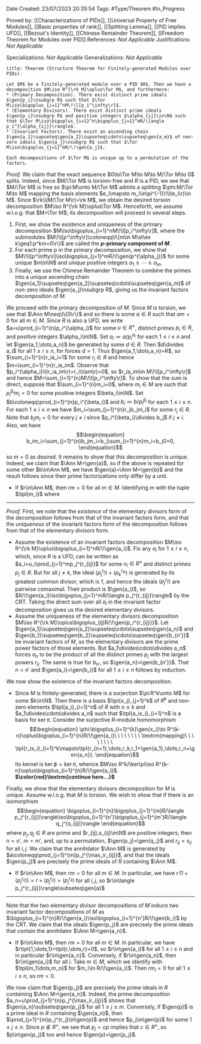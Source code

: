 <div class="topSpace"></div>

Date Created: 23/07/2023 20:35:54
Tags: #Type/Theorem #In_Progress

Proved by: [[Characterizations of PIDs]], [[Universal Property of Free Modules]], [[Basic properties of rank]], [[Splitting Lemma]], [[PID implies UFD]], [[Bezout's Identity]], [[Chinese Remainder Theorem]], [[Freedom Theorem for Modules over PID]]
References: <i>Not Applicable</i>
Justifications: <i>Not Applicable</i>

Specializations: <i>Not Applicable</i>
Generalizations: <i>Not Applicable</i>

``` ad-Theorem
title: Theorem (Structure Theorem for Finitely-generated Modules over PIDs).

Let $M$ be a finitely-generated module over a PID $R$. Then we have a decomposition $M\iso R^{\rk M}\oplus\Tor M$, and furthermore:
* (Primary Decomposition). There exist distinct prime ideals $\gen{p_i}\nsubgrp R$ such that $\Tor M\iso\bigoplus_{i=1}^nM\!\l[p_i^\infty\r]$.
* (Elementary Divisors). There exist distinct prime ideals $\gen{p_i}\nsubgrp R$ and positive integers $\alpha_{ij}\in\N$ such that $\Tor M\iso\bigoplus_{i=1}^n\bigoplus_{j=1}^mR/\langle p_i^{\alpha_{ij}}\rangle$.
* (Invariant Factors). There exist an ascending chain $\gen{a_1}\supseteq\gen{a_2}\supseteq\cdots\supseteq\gen{a_m}$ of non-zero ideals $\gen{a_j}\nsubgrp R$ such that $\Tor M\iso\bigoplus_{j=1}^mR/\!\gen{a_j}$.

Each decompositions of $\Tor M$ is unique up to a permutation of the factors.

```

<i>Proof.</i> We claim that the exact sequence $0\to\Tor M\to M\to M/\Tor M\to 0$ splits. Indeed, since $M/\Tor M$ is torsion-free and $R$ is a PID, we see that $M/\Tor M$ is free so $\pi:M\onto M/\Tor M$ admits a splitting $\phi:M/\Tor M\to M$ mapping the basis elements $e_i\mapsto m_i\in\pi^{-1}\!\l(e_i\r)\in M$. Since $\rk\l(M/\Tor M\r)=\rk M$, we obtain the desired torsion decomposition $M\iso R^{\rk M}\oplus\Tor M$. Henceforth, we assume w.l.o.g. that $M=\Tor M$; its decomposition will proceed in several steps.
1. First, we show the existence and uniqueness of the primary decomposition $M\iso\bigoplus_{i=1}^nM\!\l[p_i^\infty\r]$, where the submodules $M\!\l[p^\infty\r]\coloneqq\l\{m\in M\st\ex k\geq1:p^km=0\r\}$ are called the <b>$p$-primary component of $M$</b>.
2. For each prime $p$ in the primary decomposition, we show that $M\!\l[p^\infty\r]\iso\bigoplus_{j=1}^mR/\!\gen{p^{\alpha_j}}$ for some unique $m\in\N$ and unique positive integers $\alpha_1\geq\cdots\geq\alpha_m$.
3. Finally, we use the Chinese Remainder Theorem to combine the primes into a unique ascending chain $\gen{a_1}\supseteq\gen{a_2}\supseteq\cdots\supseteq\gen{a_m}$ of non-zero ideals $\gen{a_j}\nsubgrp R$, giving us the invariant factors decomposition of $M$.

We proceed with the primary decomposition of $M$. Since $M$ is torsion, we see that $\Ann M\neq\l\{0\r\}$ and so there is some $a\in R$ such that $am=0$ for all $m\in M$. Since $R$ is also a UFD, we write $a=u\prod_{i=1}^{n}p_i^{\alpha_i}$ for some $u\in R^\times$, distinct primes $p_i\in R$, and positive integers $\alpha_i\in\N$. Set $a_i\coloneqq a/p_i^{\alpha_i}$ for each $1\leq i\leq n$ and let $\gen{a_1,\dots,a_n}$ be generated by some $d\in R$. Then $d\divides a_i$ for all $1\leq i\leq n$, for forces $d=1$. Thus $\gen{a_1,\dots,a_n}=R$, so $\sum_{i=1}^{n}r_ia_i=1$ for some $r_i\in R$ and hence $m=\sum_{i=1}^{n}r_ia_im$. Observe that $p_i^{\alpha_i}\l(r_ia_im\r)=r_i\l(am\r)=0$, so $r_ia_im\in M\!\l[p_i^\infty\r]$ and hence $M=\sum_{i=1}^{n}M\!\l[p_i^\infty\r]$. To show that the sum is direct, suppose that $\sum_{i=1}^{n}m_i=0$, where $m_i\in M$ are such that $p_i^{\beta_i}m_i=0$ for some positive integers $\beta_i\in\N$. Set $b\coloneqq\prod_{i=1}^{n}p_i^{\beta_i}$ and $b_i\coloneqq b/p_i^{\beta_i}$ for each $1\leq i\leq n$. For each $1\leq i\leq n$ we have $m_i=\sum_{j=1}^{n}r_jb_jm_i$ for some $r_j\in R$. Note that $b_jm_i=0$ for every $j\neq i$ since $p_i^{\beta_i}\divides b_j$ if $j\neq i$. Also, we have
$$\begin{equation}
    b_im_i=\sum_{j=1}^{n}b_jm_i=b_j\sum_{i=1}^{n}m_i=b_j0=0,
\end{equation}$$
so $m=0$ as desired. It remains to show that this decomposition is unique. Indeed, we claim that $\Ann M=\gen{a}$, so if the above is repeated for some other $b\in\Ann M$, we have $\gen{a}=\Ann M=\gen{b}$ and the result follows since their prime factorizations only differ by a unit.
* If $r\in\Ann M$, then $rm=0$ for all $m\in M$. Identifying $m$ with the tuple $\tpl{m_i}$ where

---

<i>Proof.</i> First, we note that the <i>existence</i> of the elementary divisors form of the decomposition follows from that of the invariant factors form, and that the <i>uniqueness</i> of the invariant factors form of the decomposition follows from that of the elementary divisors form.
* Assume the existence of an invariant factors decomposition $M\iso R^{\rk M}\oplus\bigoplus_{i=1}^nR/\!\gen{a_i}$. Fix any $a_i$ for $1\leq i\leq n$, which, since $R$ is a UFD, can be written as $a_i=u_i\prod_{j=1}^mp_j^{r_{ij}}$ for some $u_i\in R^\times$ and distinct primes $p_j\in R$. But for all $j\neq k$, the ideal $\langle p_j^{r_{ij}}\rangle+\langle p_k^{r_{ik}}\rangle$ is generated by its greatest common divisor, which is $1$, and hence the ideals $\langle p_j^{r_{ij}}\rangle$ are pairwise comaximal. Their product is $\gen{a_i}$, so $R/\!\gen{a_i}\iso\bigoplus_{j=1}^mR/\langle p_j^{r_{ij}}\rangle$ by the CRT. Taking the direct sum over all $a_i$ in the invariant factor decomposition gives us the desired elementary divisors.
* Assume the uniqueness of the elementary divisors decomposition $M\iso R^{\rk M}\oplus\bigoplus_{ij}R/\!\gen{p_i^{r_{ij}}}$. Let $\gen{a_1}\supseteq\gen{a_2}\supseteq\cdots\supseteq\gen{a_n}$ and $\gen{b_1}\supseteq\gen{b_2}\supseteq\cdots\supseteq\gen{b_{n'}}$ be invariant factors of $M$, so the elementary divisors are the prime power factors of those elements. But $a_1\divides\cdots\divides a_n$ forces $a_n$ to be the product of all the distinct primes $p_j$ with the largest powers $r_{ij}$. The same is true for $b_{n'}$, so $\gen{a_n}=\gen{b_{n'}}$. That $n=n'$ and $\gen{a_i}=\gen{b_i}$ for all $1\leq i\leq n$ follows by induction.

We now show the existence of the invariant factors decomposition.
* Since $M$ is finitely-generated, there is a surjection $\pi:R^k\onto M$ for some $k\in\N$. Then there is a basis $\tpl{x_j}_{j=1}^k$ of $R^k$ and non-zero elements $\tpl{a_i}_{i=1}^n$ of $R$ with $n\leq k$ and $a_1\divides\cdots\divides a_n$ such that $\tpl{a_ix_i}_{i=1}^n$ is a basis for $\ker\pi$. Consider the surjective $R$-module homomorphism
$$\begin{equation}
    \phi:\bigoplus_{i=1}^{k}\gen{x_i}\to R^{k-n}\oplus\bigoplus_{i=1}^{n}R/\!\gen{a_i}\ \ \ \ \ \ \ \ \textrm{mapping}\ \ \ \ \ \ \ \ \tpl{r_ix_i}_{i=1}^k\mapsto\tpl{r_{n+1},\dots,r_k,r_1+\gen{a_1},\dots,r_n+\gen{a_n}}.
\end{equation}$$
Its kernel is $\ker\phi=\ker\pi$, whence $M\iso R^k/\ker\pi\iso R^{k-n}\oplus\bigoplus_{i=1}^{n}R/\!\gen{a_i}$. <b>$\color{red}\textrm{continue here...}$</b>

Finally, we show that the elementary divisors decomposition for $M$ is unique. Assume w.l.o.g. that $M$ is torsion. We wish to show that if there is an isomorphism
$$\begin{equation}
    \bigoplus_{i=1}^{n}\bigoplus_{j=1}^{m}R/\langle p_j^{r_{ij}}\rangle\iso\bigoplus_{i=1}^{n'}\bigoplus_{j=1}^{m'}R/\langle q_j^{s_{ij}}\rangle
\end{equation}$$
where $p_j,q_j\in R$ are prime and $r_{ij},s_{ij}\in\N$ are positive integers, then $n=n'$, $m=m'$, and, up to a permutation, $\gen{p_j}=\gen{q_j}$ and $r_{ij}=s_{ij}$ for all $i,j$. We claim that the annihilator $\Ann M$ is generated by $a\coloneqq\prod_{j=1}^{m}p_j^{\max_ir_{ij}}$, and that the ideals $\gen{p_j}$ are precisely the prime ideals of $R$ containing $\Ann M$.
* If $r\in\Ann M$, then $rm=0$ for all $m\in M$. In particular, we have $r\,(1+\langle p_j^{r_{ij}}\rangle)=r+\langle p_j^{r_{ij}}\rangle=\langle p_j^{r_{ij}}\rangle$ for all $i,j$, so $r\in\langle p_j^{r_{ij}}\rangle\subseteq\gen{a}$

---

Note that the two elementary divisor decompositions of $M$ induce two invariant factor decompositions of $M$ as $\bigoplus_{i=1}^{n}R/\!\gen{a_i}\iso\bigoplus_{i=1}^{n'}R/\!\gen{b_i}$ by the CRT. We claim that the ideals $\gen{p_j}$ are precisely the prime ideals that contain the annihilator $\Ann M=\gen{a_n}$.
* If $r\in\Ann M$, then $rm=0$ for all $m\in M$. In particular, we have $r\tpl{1,\dots,1}=\tpl{r,\dots,r}=0$, so $r\in\gen{a_i}$ for all $1\leq i\leq n$ and in particular $r\in\gen{a_n}$. Conversely, if $r\in\gen{a_n}$, then $r\in\gen{a_i}$ for all $i$. Take $m\in M$, which we identify with $\tpl{m_1\dots,m_n}$ for $m_i\in R/\!\gen{a_i}$. Then $rm_i=0$ for all $1\leq i\leq n$, so $rm=0$.

We now claim that $\gen{p_j}$ are precisely the prime ideals in $R$ containing $\Ann M=\gen{a_n}$. Indeed, the prime decomposition $a_n=u\prod_{j=1}^{n}p_j^{\max_ir_{ij}}$ shows that $\gen{a_n}\subseteq\gen{p_j}$ for all $1\leq j\leq m$. Conversely, if $\gen{p}$ is a prime ideal in $R$ containing $\gen{a_n}$, then $\prod_{j=1}^{m}p_j^{r_j}\in\gen{p}$ and hence $p_j\in\gen{p}$ for some $1\leq j\leq n$. Since $p\not\in R^\times$, we see that $p_j=cp$ implies that $c\in R^\times$, so $p\in\gen{p_j}$ too and hence $\gen{p}=\gen{p_j}$.

